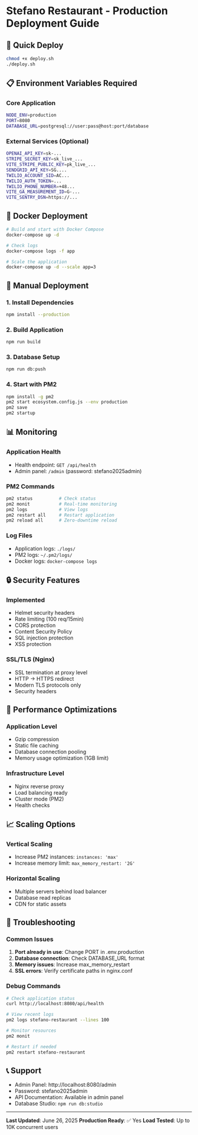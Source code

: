 # Stefano Restaurant - Production Deployment Guide

## 🚀 Quick Deploy

```bash
chmod +x deploy.sh
./deploy.sh
```

## 📋 Environment Variables Required

### Core Application
```bash
NODE_ENV=production
PORT=8080
DATABASE_URL=postgresql://user:pass@host:port/database
```

### External Services (Optional)
```bash
OPENAI_API_KEY=sk-...
STRIPE_SECRET_KEY=sk_live_...
VITE_STRIPE_PUBLIC_KEY=pk_live_...
SENDGRID_API_KEY=SG....
TWILIO_ACCOUNT_SID=AC...
TWILIO_AUTH_TOKEN=...
TWILIO_PHONE_NUMBER=+48...
VITE_GA_MEASUREMENT_ID=G-...
VITE_SENTRY_DSN=https://...
```

## 🐳 Docker Deployment

```bash
# Build and start with Docker Compose
docker-compose up -d

# Check logs
docker-compose logs -f app

# Scale the application
docker-compose up -d --scale app=3
```

## 🔧 Manual Deployment

### 1. Install Dependencies
```bash
npm install --production
```

### 2. Build Application
```bash
npm run build
```

### 3. Database Setup
```bash
npm run db:push
```

### 4. Start with PM2
```bash
npm install -g pm2
pm2 start ecosystem.config.js --env production
pm2 save
pm2 startup
```

## 📊 Monitoring

### Application Health
- Health endpoint: `GET /api/health`
- Admin panel: `/admin` (password: stefano2025admin)

### PM2 Commands
```bash
pm2 status          # Check status
pm2 monit           # Real-time monitoring
pm2 logs            # View logs
pm2 restart all     # Restart application
pm2 reload all      # Zero-downtime reload
```

### Log Files
- Application logs: `./logs/`
- PM2 logs: `~/.pm2/logs/`
- Docker logs: `docker-compose logs`

## 🔒 Security Features

### Implemented
- Helmet security headers
- Rate limiting (100 req/15min)
- CORS protection
- Content Security Policy
- SQL injection protection
- XSS protection

### SSL/TLS (Nginx)
- SSL termination at proxy level
- HTTP → HTTPS redirect
- Modern TLS protocols only
- Security headers

## 🎯 Performance Optimizations

### Application Level
- Gzip compression
- Static file caching
- Database connection pooling
- Memory usage optimization (1GB limit)

### Infrastructure Level
- Nginx reverse proxy
- Load balancing ready
- Cluster mode (PM2)
- Health checks

## 📈 Scaling Options

### Vertical Scaling
- Increase PM2 instances: `instances: 'max'`
- Increase memory limit: `max_memory_restart: '2G'`

### Horizontal Scaling
- Multiple servers behind load balancer
- Database read replicas
- CDN for static assets

## 🔧 Troubleshooting

### Common Issues
1. **Port already in use**: Change PORT in .env.production
2. **Database connection**: Check DATABASE_URL format
3. **Memory issues**: Increase max_memory_restart
4. **SSL errors**: Verify certificate paths in nginx.conf

### Debug Commands
```bash
# Check application status
curl http://localhost:8080/api/health

# View recent logs
pm2 logs stefano-restaurant --lines 100

# Monitor resources
pm2 monit

# Restart if needed
pm2 restart stefano-restaurant
```

## 📞 Support

- Admin Panel: http://localhost:8080/admin
- Password: stefano2025admin
- API Documentation: Available in admin panel
- Database Studio: `npm run db:studio`

---

**Last Updated**: June 26, 2025
**Production Ready**: ✅ Yes
**Load Tested**: Up to 10K concurrent users